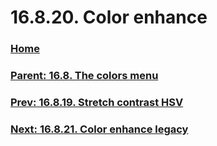 # 16.8.20. Color enhance

### [Home](./00-home.md)
### [Parent: 16.8. The colors menu](./16-08-00-the-colors-menu.md)
### [Prev: 16.8.19. Stretch contrast HSV](./16-08-19-stretch-contrast-hsv.md)
### [Next: 16.8.21. Color enhance legacy](./16-08-21-color-enhance-legacy.md)
